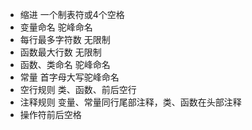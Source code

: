 - 缩进 一个制表符或4个空格
- 变量命名 驼峰命名
- 每行最多字符数 无限制
- 函数最大行数 无限制
- 函数、类命名 驼峰命名
- 常量 首字母大写驼峰命名
- 空行规则 类、函数、前后空行
- 注释规则 变量、常量同行尾部注释，类、函数在头部注释
- 操作符前后空格